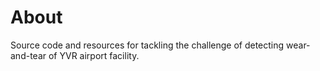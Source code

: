 # About

Source code and resources for tackling the challenge of detecting wear-and-tear of YVR airport facility.

